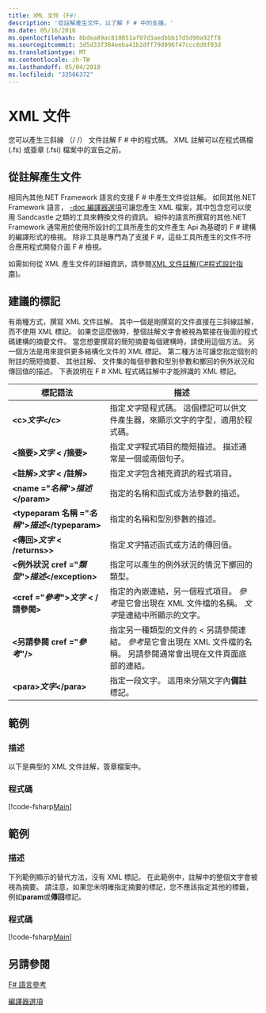 ```yaml
---
title: XML 文件 (F#)
description: '從註解產生文件，以了解 F # 中的支援。'
ms.date: 05/16/2016
ms.openlocfilehash: 8bdea89ac810851af07d3aedbbb17d5d90a92ff8
ms.sourcegitcommit: 3d5d33f384eeba41b2dff79d096f47ccc8d8f03d
ms.translationtype: MT
ms.contentlocale: zh-TW
ms.lasthandoff: 05/04/2018
ms.locfileid: "33566372"
---
```

# <a name="xml-documentation"></a>XML 文件

您可以產生三斜線 （/ /） 文件註解 F # 中的程式碼。 XML 註解可以在程式碼檔 (.fs) 或簽章 (.fsi) 檔案中的宣告之前。


## <a name="generating-documentation-from-comments"></a>從註解產生文件
相同內其他.NET Framework 語言的支援 F # 中產生文件從註解。 如同其他.NET Framework 語言， [-doc 編譯器選項](https://msdn.microsoft.com/library/434394ae-0d4a-459c-a684-bffede519a04)可讓您產生 XML 檔案，其中包含您可以使用 Sandcastle 之類的工具來轉換文件的資訊。 組件的語言所撰寫的其他.NET Framework 通常用於使用所設計的工具所產生的文件產生 Api 為基礎的 F # 建構的編譯形式的檢視。 除非工具是專門為了支援 F #，這些工具所產生的文件不符合應用程式開發介面 F # 檢視。

如需如何從 XML 產生文件的詳細資訊，請參閱[XML 文件註解&#40;C&#35;程式設計指南&#41;](https://msdn.microsoft.com/library/b2s063f7)。


## <a name="recommended-tags"></a>建議的標記
有兩種方式，撰寫 XML 文件註解。 其中一個是剛撰寫的文件直接在三斜線註解，而不使用 XML 標記。 如果您這麼做時，整個註解文字會被視為緊接在後面的程式碼建構的摘要文件。 當您想要撰寫的簡短摘要每個建構時，請使用這個方法。 另一個方法是用來提供更多結構化文件的 XML 標記。 第二種方法可讓您指定個別的附註的簡短摘要、 其他註解、 文件集的每個參數和型別參數和擲回的例外狀況和傳回值的描述。 下表說明在 F # XML 程式碼註解中才能辨識的 XML 標記。



|標記語法|描述|
|----------|-----------|
|**&lt;c&gt;***文字***&lt;/c&gt;**|指定*文字*是程式碼。 這個標記可以供文件產生器，來顯示文字的字型，適用於程式碼。|
|**&lt;摘要&gt;***文字*** &lt; /摘要&gt;**|指定*文字*程式項目的簡短描述。 描述通常是一個或兩個句子。|
|**&lt;註解&gt;***文字*** &lt; /註解&gt;**|指定*文字*包含補充資訊的程式項目。|
|**&lt;name ="***名稱***"&gt;***描述***&lt;/param&gt;**|指定的名稱和函式或方法參數的描述。|
|**&lt;typeparam 名稱 ="***名稱***"&gt;***描述***&lt;/typeparam&gt;**|指定的名稱和型別參數的描述。|
|**&lt;傳回&gt;***文字*** &lt; /returns>&gt;**|指定*文字*描述函式或方法的傳回值。|
|**&lt;例外狀況 cref ="***類型***"&gt;***描述***&lt;/exception&gt;**|指定可以產生的例外狀況的情況下擲回的類型。|
|**&lt;cref ="***參考***"&gt;***文字*** &lt; /請參閱&gt;**|指定的內嵌連結，另一個程式項目。 *參考*是它會出現在 XML 文件檔的名稱。 *文字*是連結中所顯示的文字。|
|**&lt;另請參閱 cref ="***參考***"/&gt;**|指定另一種類型的文件的 < 另請參閱連結。 *參考*是它會出現在 XML 文件檔的名稱。 另請參閱通常會出現在文件頁面底部的連結。|
|**&lt;para&gt;***文字***&lt;/para&gt;**|指定一段文字。 這用來分隔文字內**備註**標記。|

## <a name="example"></a>範例

### <a name="description"></a>描述
以下是典型的 XML 文件註解，簽章檔案中。


### <a name="code"></a>程式碼
[!code-fsharp[Main](../../../samples/snippets/fsharp/lang-ref-2/snippet7101.fs)]
    
## <a name="example"></a>範例

### <a name="description"></a>描述
下列範例顯示的替代方法，沒有 XML 標記。 在此範例中，註解中的整個文字會被視為摘要。 請注意，如果您未明確指定摘要的標記，您不應該指定其他的標籤，例如**param**或**傳回**標記。


### <a name="code"></a>程式碼
[!code-fsharp[Main](../../../samples/snippets/fsharp/lang-ref-2/snippet7102.fs)]
    
## <a name="see-also"></a>另請參閱
[F# 語言參考](index.md)

[編譯器選項](compiler-options.md)
